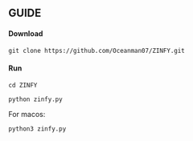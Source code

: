 
## GUIDE


#### Download

```http
git clone https://github.com/Oceanman07/ZINFY.git
```

#### Run 
```http
cd ZINFY
```

```http
python zinfy.py
```
For macos:
```http
python3 zinfy.py
